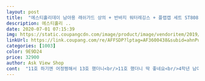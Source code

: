 ```yaml
---
layout: post 
title:  "에스티홀리데이 남아용 래쉬가드 상의 + 반바지 워터레깅스 + 플랩캡 세트 ST808" 
description: 에스티홀리 ..
date: 2020-07-01 07:15:39 
img: https://static.coupangcdn.com/image/product/image/vendoritem/2019/05/30/3698824386/ab33fe86-294c-4af9-8631-aa93ec46c8da.jpg 
linkUrl: https://link.coupang.com/re/AFFSDP?lptag=AF3600438&subid=ahnPublicAsk&pageKey=91582697&itemId=284885902&vendorItemId=3698824482&traceid=V0-113-f8dcd58cb627cb1d 
categories: [1003] 
color: 9E9D24 
price: 32900 
author: Ask View Shop 
cont:  "11호 하기엔 어정쩡해서 13호 했더니<br/>11호 했더니 딱 좋네요<br/>4학년 남아 /35kg /139cm/13호<br/>7세남아 키118cm 몸무게 28kg 이구요<br/>강력추천합니다.<br/><br/>갯벌체험 가려고 급하게 주문했는데<br/>기장이랑 품은 딱 좋은데 아들이 마른편이라 허리는 약간 남지만<br/>내년까진 넉넉하게 입을듯요.<br/>.<br/><br/>내년엔 못입을것 같네요ㅋㅋ<br/>다 마르더라고요<br/>더군다나 로켓배송이라서 전날 주문해서 받았는데 편했어요.<br/><br/>마른 아이라 그런지 좀 커요.<br/><br/>무엇보다 성인 워터레깅스와 다르게<br/>물놀이장 갔다 똑같은옷 입은 친구도 봤네요ㅎㅎ<br/>물속에 들어가면 조금 더 남아요.<br/><br/>바다,실내 수영장 모두 입기에 무난 가능해요.<br/><br/>바지안에 팬티모양 천이 덧대어저 있고 원단도 괜찮네요<br/>반바지도 일체형이라서 남자아이들 입고벗기에<br/>상,하,모자 모두 폴리에스터,폴리우레탄소재라<br/>색감도 예쁘고 셋트 모자 덕분에 소중한 아들 뒷목을 지켜줄수있었습니다ㅎㅎ<br/>아무튼 가격도 착하고,<br/>안에 끈으로 조절할수있어서 문제없네요<br/>안쪽에 팬티라인 소재가 따로 덧대어 있어요.<br/><br/>암튼 다 만족합니다<br/>오늘 캠핑와서 계곡에서 놀았는데 물밖에서 한시간정도만에 옷도<br/>완전 타이트 하진 않고 살짝 여유있지만<br/>천도 두툼하고 신축성 좋구요.<br/><br/>초2학년이고 키 130에 몸무게 25키로 아들이에요<br/>촉감도 좋아요 너무 얇지않은 원단 입니당<br/>편하고 부끄럽지 않아요.<br/><br/>" 
---
```

